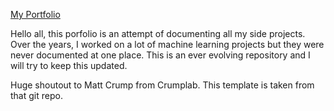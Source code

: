 [My Portfolio](https://github.com/Swpnilsp/Porfolio/blob/master/README.md#my-portfolio)


Hello all, this porfolio is an attempt of documenting all my side projects. Over the years, I worked on a lot of machine learning projects but they were never documented at one place. This is an ever evolving repository and I will try to keep this updated.

Huge shoutout to Matt Crump from Crumplab. This template is taken from that git repo.
